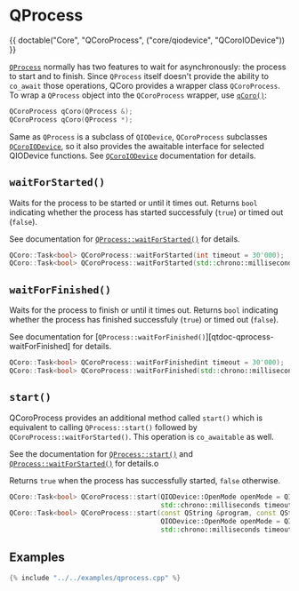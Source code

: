 <!--
SPDX-FileCopyrightText: 2022 Daniel Vrátil <dvratil@kde.org>

SPDX-License-Identifier: GFDL-1.3-or-later
-->

# QProcess

{{ doctable("Core", "QCoroProcess", ("core/qiodevice", "QCoroIODevice")) }}

[`QProcess`][qtdoc-qprocess] normally has two features to wait for asynchronously: the process to start
and to finish. Since `QProcess` itself doesn't provide the ability to `co_await` those operations,
QCoro provides a wrapper class `QCoroProcess`. To wrap a `QProcess` object into the `QCoroProcess`
wrapper, use [`qCoro()`][qcoro-coro]:

```cpp
QCoroProcess qCoro(QProcess &);
QCoroProcess qCoro(QProcess *);
```

Same as `QProcess` is a subclass of `QIODevice`, `QCoroProcess` subclasses [`QCoroIODevice`][qcoro-qcoroiodevice],
so it also provides the awaitable interface for selected QIODevice functions.
See [`QCoroIODevice`][qcoro-qcoroiodevice] documentation for details.

## `waitForStarted()`

Waits for the process to be started or until it times out. Returns `bool` indicating
whether the process has started successfuly (`true`) or timed out (`false`).

See documentation for [`QProcess::waitForStarted()`][qtdoc-qprocess-waitForStarted] for details.

```cpp
QCoro::Task<bool> QCoroProcess::waitForStarted(int timeout = 30'000);
QCoro::Task<bool> QCoroProcess::waitForStarted(std::chrono::milliseconds timeout);
```

## `waitForFinished()`

Waits for the process to finish or until it times out. Returns `bool` indicating
whether the process has finished successfuly (`true`) or timed out (`false`).

See documentation for [`QProcess::waitForFinished()`][qtdoc-qprocess-waitForFinished] for details.

```cpp
QCoro::Task<bool> QCoroProcess::waitForFinishedint timeout = 30'000);
QCoro::Task<bool> QCoroProcess::waitForFinished(std::chrono::milliseconds timeout);

```

## `start()`

QCoroProcess provides an additional method called `start()` which is equivalent to calling
`QProcess::start()` followed by `QCoroProcess::waitForStarted()`. This operation is `co_awaitable`
as well.

See the documentation for [`QProcess::start()`][qtdoc-qprocess-start] and
[`QProcess::waitForStarted()`][qtdoc-qprocess-waitForStarted] for details.o

Returns `true` when the process has successfully started, `false` otherwise.

```cpp
QCoro::Task<bool> QCoroProcess::start(QIODevice::OpenMode openMode = QIODevice::ReadOnly,
                                      std::chrono::milliseconds timeout = std::chrono::seconds(30));
QCoro::Task<bool> QCoroProcess::start(const QString &program, const QStringList &arguments,
                                      QIODevice::OpenMode openMode = QIODevice::ReadOnly,
                                      std::chrono::milliseconds timeout = std::chrono::seconds(30));
```

## Examples

```cpp
{% include "../../examples/qprocess.cpp" %}
```


[qtdoc-qprocess]: https://doc.qt.io/qt-5/qprocess.html
[qtdoc-qprocess-start]: https://doc.qt.io/qt-5/qprocess.html#start
[qtdoc-qprocess-waitForStarted]: https://doc.qt.io/qt-5/qprocess.html#waitForStarted
[qtdoc-qprocess-waitForFiished]: https://doc.qt.io/qt-5/qprocess.html#waitForFinished
[qcoro-coro]: ../coro/coro.md
[qcoro-qcoroiodevice]: qiodevice.md
